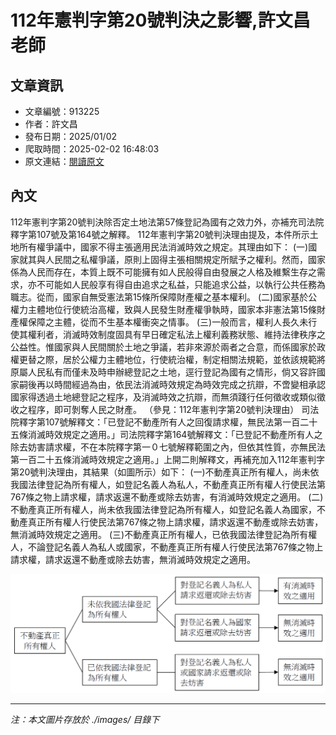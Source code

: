 # 112年憲判字第20號判決之影響,許文昌老師

## 文章資訊
- 文章編號：913225
- 作者：許文昌
- 發布日期：2025/01/02
- 爬取時間：2025-02-02 16:48:03
- 原文連結：[閱讀原文](https://real-estate.get.com.tw/Columns/detail.aspx?no=913225)

## 內文
112年憲判字第20號判決除否定土地法第57條登記為國有之效力外，亦補充司法院釋字第107號及第164號之解釋。
112年憲判字第20號判決理由提及，本件所示土地所有權爭議中，國家不得主張適用民法消滅時效之規定。其理由如下：
(一)國家就其與人民間之私權爭議，原則上固得主張相關規定所賦予之權利。然而，國家係為人民而存在，本質上既不可能擁有如人民般得自由發展之人格及維繫生存之需求，亦不可能如人民般享有得自由追求之私益，只能追求公益，以執行公共任務為職志。從而，國家自無受憲法第15條所保障財產權之基本權利。
(二)國家基於公權力主體地位行使統治高權，致與人民發生財產權爭執時，國家本非憲法第15條財產權保障之主體，從而不生基本權衝突之情事。
(三)一般而言，權利人長久未行使其權利者，消滅時效制度固具有早日確定私法上權利義務狀態、維持法律秩序之公益性。惟國家與人民間關於土地之爭議，若非來源於兩者之合意，而係國家於政權更替之際，居於公權力主體地位，行使統治權，制定相關法規範，並依該規範將原屬人民私有而僅未及時申辦總登記之土地，逕行登記為國有之情形，倘又容許國家嗣後再以時間經過為由，依民法消滅時效規定為時效完成之抗辯，不啻變相承認國家得透過土地總登記之程序，及消滅時效之抗辯，而無須踐行任何徵收或類似徵收之程序，即可剝奪人民之財產。
（參見：112年憲判字第20號判決理由）
司法院釋字第107號解釋文：「已登記不動產所有人之回復請求權，無民法第一百二十五條消滅時效規定之適用。」司法院釋字第164號解釋文：「已登記不動產所有人之除去妨害請求權，不在本院釋字第一０七號解釋範圍之內，但依其性質，亦無民法第一百二十五條消滅時效規定之適用。」上開二則解釋文，再補充加入112年憲判字第20號判決理由，其結果（如圖所示）如下：
(一)不動產真正所有權人，尚未依我國法律登記為所有權人，如登記名義人為私人，不動產真正所有權人行使民法第767條之物上請求權，請求返還不動產或除去妨害，有消滅時效規定之適用。
(二)不動產真正所有權人，尚未依我國法律登記為所有權人，如登記名義人為國家，不動產真正所有權人行使民法第767條之物上請求權，請求返還不動產或除去妨害，無消滅時效規定之適用。
(三)不動產真正所有權人，已依我國法律登記為所有權人，不論登記名義人為私人或國家，不動產真正所有權人行使民法第767條之物上請求權，請求返還不動產或除去妨害，無消滅時效規定之適用。

![圖片](./images/913225_47124142.png)


---
*注：本文圖片存放於 ./images/ 目錄下*
